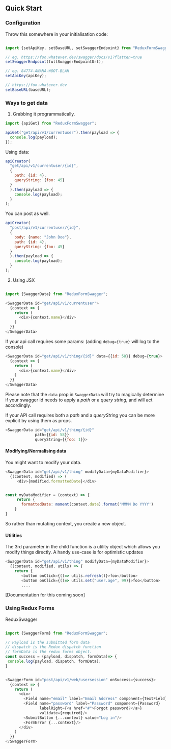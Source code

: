 ## Quick Start


### Configuration

Throw this somewhere in your initialisation code:

```js

import {setApiKey, setBaseURL, setSwaggerEndpoint} from "ReduxFormSwagger";

// eg. https://foo.whatever.dev/swagger/docs/v1?flatten=true
setSwaggerEndpoint(fullSwaggerEndpointUrl);

// eg. 84774-ANANA-WOOT-BLAH
setApiKey(apiKey);

// https://foo.whatever.dev
setBaseURL(baseURL);

```


### Ways to get data

1. Grabbing it programmatically.

```js
import {apiGet} from "ReduxFormSwagger";

apiGet("get/api/v1/currentuser").then(payload => {
  console.log(payload);
});
```

Using data:

```js
apiCreator(
  "get/api/v1/currentuser/{id}", 
  {
    path: {id: 4},
    queryString: {foo: 45}
  }
  ).then(payload => {
    console.log(payload);
  }
);
```

You can post as well.

```js
apiCreator(
  "post/api/v1/currentuser/{id}", 
  {
    body: {name: "John Doe"},
    path: {id: 4},
    queryString: {foo: 45}
  }
  ).then(payload => {
    console.log(payload);
  }
);
```


2. Using JSX

```js

import {SwaggerData} from "ReduxFormSwagger";

<SwaggerData id="get/api/v1/currentuser">
  {context => {
    return (
      <div>{context.name}</div>
    )
  }}
</SwaggerData>
```

If your api call requires some params:
(adding `debug={true}` will log to the console)

```js
<SwaggerData id="get/api/v1/thing/{id}" data={{id: 58}} debug={true}>
  {context => {
    return (
      <div>{context.name}</div>
    )
  }}
</SwaggerData>
```

Please note that the `data` prop in `SwaggerData` will try to magically determine if your swagger id needs to apply a *path* or a *query string*, and will act accordingly.

If your API call requires both a *path* and a *queryString* you can be more explicit by using them as props.

```js
<SwaggerData id="get/api/v1/thing/{id}"
             path={{id: 58}}
             queryString={{foo: 1}}>
```

#### Modifying/Normalising data

You might want to modify your data.

```js
<SwaggerData id="get/api/v1/thing" modifyData={myDataModifier}>
  {(context, modified) => (
     <div>{modified.formattedDate}</div>


const myDataModifier = (context) => {
     return {
       formattedDate: moment(context.date).format('MMMM Do YYYY')
    }
}
```

So rather than mutating context, you create a new object.


#### Utilities

The 3rd parameter in the child function is a utility object which allows you modify things directly.
A handy use-case is for optimistic updates

```js
<SwaggerData id="get/api/v1/thing" modifyData={myDataModifier}>
  {(context, modified, utils) => {
    return {
       <button onClick={()=> utils.refresh()}>foo</button>
       <button onClick={()=> utils.set("user.age", 99)}>foo</button>
       ....
```

[Documentation for this coming soon]


### Using Redux Forms

ReduxSwagger 

```js

import {SwaggerForm} from "ReduxFormSwagger";

// Payload is the submitted form data
// dispatch is the Redux dispatch function
// formData is the redux forms object.
const success = (payload, dispatch, formData)=> {
 console.log(payload, dispatch, formData);
}


<SwaggerForm id="post/api/v1/web/usersession" onSuccess={success}>
  {context => {
    return (
      <div>
        <Field name="email" label="Email Address" component={TextField} validate={email} autoFocus={true}/>
        <Field name="password" label="Password" component={Password}
               labelRight={<a href="#">Forgot password?</a>}
               validate={required}/>
        <SubmitButton {...context} value="Log in"/>
        <FormError {...context}/>
      </div>
    )
  }}
</SwaggerForm>
```







